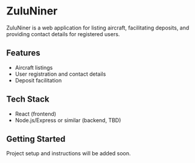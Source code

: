 # ZuluNiner

ZuluNiner is a web application for listing aircraft, facilitating deposits, and providing contact details for registered users.

## Features
- Aircraft listings
- User registration and contact details
- Deposit facilitation

## Tech Stack
- React (frontend)
- Node.js/Express or similar (backend, TBD)

## Getting Started
Project setup and instructions will be added soon.
